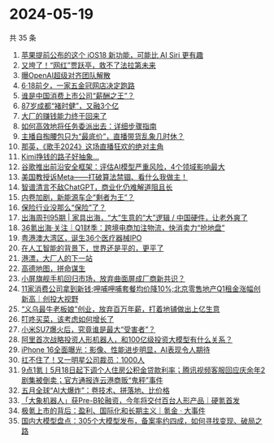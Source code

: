 # 2024-05-19

共 35 条

<!-- BEGIN 36KR -->
<!-- 最后更新时间 2024-05-19 12:01:22 +0800 -->
1. [苹果提前公布的这个 iOS18 新功能，可能比 AI Siri 更有趣](https://36kr.com/p/2780966415418245)
1. [又垮了！“网红”贾跃亭，救不了法拉第未来](https://36kr.com/p/2780751602799232)
1. [曝OpenAI超级对齐团队解散](https://36kr.com/p/2780711294485638)
1. [6·18前夕，一家五金冠网店决定跑路](https://36kr.com/p/2780113475293829)
1. [谁是中国消费上市公司“薪酬之王”？](https://36kr.com/p/2780048582903553)
1. [87岁成都“褚时健”，又融3个亿](https://36kr.com/p/2781024086066051)
1. [大厂的赚钱能力终于回来了](https://36kr.com/p/2780024100800263)
1. [如何高效地将任务委派出去：详细步骤指南](https://36kr.com/p/2595377624021632)
1. [主播自掏腰包只为“最底价”，直播带货乱象几时休？](https://36kr.com/p/2780699944978182)
1. [那英，《歌手2024》这场直播狂欢的绝对主角](https://36kr.com/p/2780144449917577)
1. [Kimi挣钱的路子好抽象…](https://36kr.com/p/2781340726068353)
1. [谷歌推出前沿安全框架：评估AI模型严重风险，4个领域影响最大](https://36kr.com/p/2780711425410176)
1. [美国教授诉Meta——打破算法禁锢、看什么我做主！](https://36kr.com/p/2780865867551363)
1. [智谱清言不敌ChatGPT，商业化仍难解道阻且长](https://36kr.com/p/2780862023484553)
1. [内卷加剧，新能源车企“剩者为王”？](https://36kr.com/p/2780752275326721)
1. [保险行业没那么“保险”了？](https://36kr.com/p/2780755843191428)
1. [出海周刊95期 | 家具出海，“大”生意的“大”逻辑 / 中国硬件，让老外爽了](https://36kr.com/p/2780801795327106)
1. [36氪出海·关注｜Q1财季：跨境电商加注物流，快消卖力“抢地盘”](https://36kr.com/p/2780056132584328)
1. [粤港澳大湾区，诞生36个医疗器械IPO](https://36kr.com/p/2780677750752387)
1. [在人工智能的背景下，世界还是平的，更平了](https://36kr.com/p/2778008018601090)
1. [港漂，大厂人的下一站](https://36kr.com/p/2781275862828160)
1. [高德地图，拼命谋生](https://36kr.com/p/2781579949671557)
1. [小屏旗舰手机回归市场，放弃曲面屏成厂商新共识？](https://36kr.com/p/2780182627537539)
1. [11家消费公司拿到新钱;呷哺呷哺套餐均价降10%;北京零售地产Q1租金涨幅创新高｜创投大视野](https://36kr.com/p/2780774119965571)
1. [“义乌最牛老板娘”创业，放弃百万年薪，打着地铺做出上亿生意](https://36kr.com/p/2780067547808896)
1. [叮咚买菜，该考虑如何增长了](https://36kr.com/p/2779947461591941)
1. [小米SU7爆火后，究竟谁是最大“受害者”？](https://36kr.com/p/2779966105932418)
1. [阿里首次战略投资人形机器人，和100亿级投资大模型有什么关系？](https://36kr.com/p/2780053663089545)
1. [iPhone 16全面曝光：影像、性能进步明显，AI表现令人期待](https://36kr.com/p/2780150505951878)
1. [扛不住了！又一明星公司裁员：1000人](https://36kr.com/p/2779958567289984)
1. [9点1氪丨5月18日起下调个人住房公积金贷款利率；腾讯视频客服回应庆余年2剧集被倒卖；官方通报连云港商贩“鬼秤”事件](https://36kr.com/p/2780740028531593)
1. [五月全球“AI大爆炸”：卷技术、拼落地、比价格](https://36kr.com/p/2780118671836034)
1. [「大象机器人」获Pre-B轮融资，今年将交付百台人形产品｜硬氪首发](https://36kr.com/p/2779370364667017)
1. [极氪上市的背后：盈利、国际化和长期主义｜氪金 · 大事件](https://36kr.com/p/2779952307192713)
1. [国内大模型盘点：305个大模型发布，备案率约四成，如何寻找变现、破局之路](https://36kr.com/p/2780040026473353)
<!-- END 36KR -->